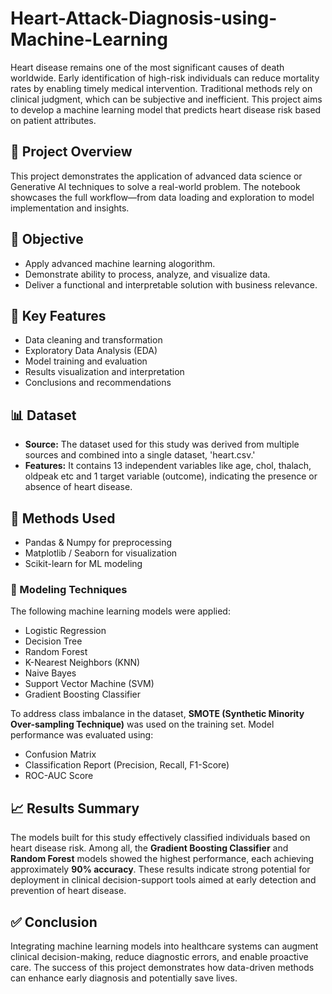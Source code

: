 # Heart-Attack-Diagnosis-using-Machine-Learning

Heart disease remains one of the most significant causes of death worldwide. Early identification of high-risk individuals can reduce mortality rates by enabling timely medical intervention. Traditional methods rely on clinical judgment, which can be subjective and inefficient. This project aims to develop a machine learning model that predicts heart disease risk based on patient attributes.


## 📌 Project Overview

This project demonstrates the application of advanced data science or Generative AI techniques to solve a real-world problem. The notebook showcases the full workflow—from data loading and exploration to model implementation and insights.

## 🎯 Objective

- Apply advanced machine learning alogorithm.
- Demonstrate ability to process, analyze, and visualize data.
- Deliver a functional and interpretable solution with business relevance.

## 🧠 Key Features

- Data cleaning and transformation
- Exploratory Data Analysis (EDA)
- Model training and evaluation
- Results visualization and interpretation
- Conclusions and recommendations

## 📊 Dataset

- **Source:**
   The dataset used for this study was derived from multiple sources and combined into a single dataset, 'heart.csv.'
- **Features:** It contains 13 independent variables like age, chol, thalach, oldpeak etc and 1 target variable (outcome), indicating the presence or absence of heart disease. 

## 🧪 Methods Used

- Pandas & Numpy for preprocessing
- Matplotlib / Seaborn for visualization
- Scikit-learn for ML modeling

### 🧮 Modeling Techniques

The following machine learning models were applied:

- Logistic Regression  
- Decision Tree  
- Random Forest  
- K-Nearest Neighbors (KNN)  
- Naive Bayes  
- Support Vector Machine (SVM)  
- Gradient Boosting Classifier

To address class imbalance in the dataset, **SMOTE (Synthetic Minority Over-sampling Technique)** was used on the training set. Model performance was evaluated using:

- Confusion Matrix  
- Classification Report (Precision, Recall, F1-Score)  
- ROC-AUC Score

## 📈 Results Summary

The models built for this study effectively classified individuals based on heart disease risk. Among all, the **Gradient Boosting Classifier** and **Random Forest** models showed the highest performance, each achieving approximately **90% accuracy**. These results indicate strong potential for deployment in clinical decision-support tools aimed at early detection and prevention of heart disease.

## ✅ Conclusion

Integrating machine learning models into healthcare systems can augment clinical decision-making, reduce diagnostic errors, and enable proactive care. The success of this project demonstrates how data-driven methods can enhance early diagnosis and potentially save lives.

